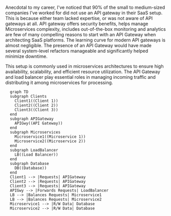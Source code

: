 Anecdotal to my career, I've noticed that 90% of the small to medium-sized companies I've worked for did not use an API gateway in their SaaS setup. This is because either team lacked expertise, or was not aware of API gateways at all. API gateway offers security benefits, helps manage Microservices complexity, includes out-of-the-box monitoring and analytics are few of many compelling reasons to start with an API Gateway when architecting SaaS platforms. The learning curve for modern API gateways is almost negligible. The presence of an API Gateway would have made several system-level refactors manageable and significantly helped minimize downtime.

This setup is commonly used in microservices architectures to ensure high availability, scalability, and efficient resource utilization. The API Gateway and load balancer play essential roles in managing incoming traffic and distributing it among microservices for processing.

``` mermaid
  graph TD
  subgraph Clients
    Client1((Client 1))
    Client2((Client 2))
    Client3((Client 3))
  end
  subgraph APIGateway
    APIGwy((API Gateway))
  end
  subgraph Microservices
    Microservice1((Microservice 1))
    Microservice2((Microservice 2))
  end
  subgraph LoadBalancer
    LB((Load Balancer))
  end
  subgraph Database
    DB((Database))
  end
  Client1 --> |Requests| APIGateway
  Client2 --> |Requests| APIGateway
  Client3 --> |Requests| APIGateway
  APIGwy --> |Forwards Requests| LoadBalancer
  LB --> |Balances Requests| Microservice1
  LB --> |Balances Requests| Microservice2
  Microservice1 --> |R/W Data| Database
  Microservice2 --> |R/W Data| Database
```
